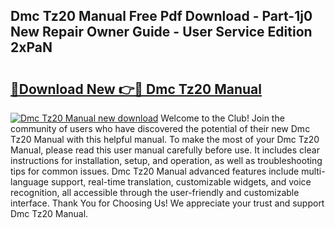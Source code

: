 ## Dmc Tz20 Manual Free Pdf Download - Part-1j0 New Repair Owner Guide - User Service Edition 2xPaN

# <h2><a href="http://cf26898.oget.top/?id=Dmc+Tz20+Manual">🔗Download New 👉🔴 Dmc Tz20 Manual</a></h2>

[![Dmc Tz20 Manual new download](https://i.imgur.com/5g1atiW.png)](http://cf26898.oget.top/?id=Dmc+Tz20+Manual)
Welcome to the Club! Join the community of users who have discovered the potential of their new Dmc Tz20 Manual with this helpful manual. To make the most of your Dmc Tz20 Manual, please read this user manual carefully before use. It includes clear instructions for installation, setup, and operation, as well as troubleshooting tips for common issues. Dmc Tz20 Manual advanced features include multi-language support, real-time translation, customizable widgets, and voice recognition, all accessible through the user-friendly and customizable interface. Thank You for Choosing Us! We appreciate your trust and support Dmc Tz20 Manual.
